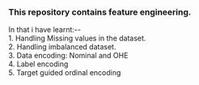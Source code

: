 ### This repository contains feature engineering. 
In that i have learnt:--   
    1. Handling Missing values in the dataset.  
    2. Handling imbalanced dataset.    
    3. Data encoding: Nominal and OHE  
    4. Label encoding  
    5. Target guided ordinal encoding  
